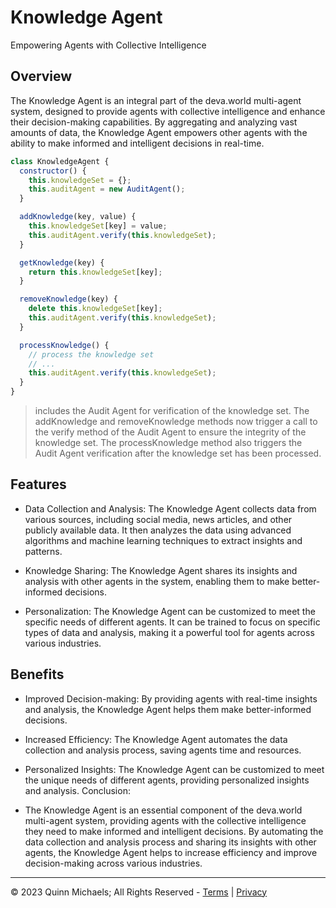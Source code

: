 # Knowledge Agent

Empowering Agents with Collective Intelligence

## Overview

The Knowledge Agent is an integral part of the deva.world multi-agent system, designed to provide agents with collective intelligence and enhance their decision-making capabilities. By aggregating and analyzing vast amounts of data, the Knowledge Agent empowers other agents with the ability to make informed and intelligent decisions in real-time.

```js
class KnowledgeAgent {
  constructor() {
    this.knowledgeSet = {};
    this.auditAgent = new AuditAgent();
  }

  addKnowledge(key, value) {
    this.knowledgeSet[key] = value;
    this.auditAgent.verify(this.knowledgeSet);
  }

  getKnowledge(key) {
    return this.knowledgeSet[key];
  }

  removeKnowledge(key) {
    delete this.knowledgeSet[key];
    this.auditAgent.verify(this.knowledgeSet);
  }

  processKnowledge() {
    // process the knowledge set
    // ...
    this.auditAgent.verify(this.knowledgeSet);
  }
}
```

> includes the Audit Agent for verification of the knowledge set. The addKnowledge and removeKnowledge methods now trigger a call to the verify method of the Audit Agent to ensure the integrity of the knowledge set. The processKnowledge method also triggers the Audit Agent verification after the knowledge set has been processed.

## Features

- Data Collection and Analysis: The Knowledge Agent collects data from various sources, including social media, news articles, and other publicly available data. It then analyzes the data using advanced algorithms and machine learning techniques to extract insights and patterns.

- Knowledge Sharing: The Knowledge Agent shares its insights and analysis with other agents in the system, enabling them to make better-informed decisions.

- Personalization: The Knowledge Agent can be customized to meet the specific needs of different agents. It can be trained to focus on specific types of data and analysis, making it a powerful tool for agents across various industries.

## Benefits

- Improved Decision-making: By providing agents with real-time insights and analysis, the Knowledge Agent helps them make better-informed decisions.

- Increased Efficiency: The Knowledge Agent automates the data collection and analysis process, saving agents time and resources.

- Personalized Insights: The Knowledge Agent can be customized to meet the unique needs of different agents, providing personalized insights and analysis.
Conclusion:

- The Knowledge Agent is an essential component of the deva.world multi-agent system, providing agents with the collective intelligence they need to make informed and intelligent decisions. By automating the data collection and analysis process and sharing its insights with other agents, the Knowledge Agent helps to increase efficiency and improve decision-making across various industries.


---

&copy; 2023 Quinn Michaels; All Rights Reserved - [Terms](../terms) | [Privacy](../privacy)

